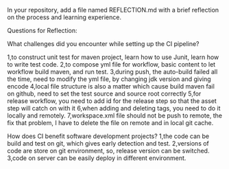 In your repository, add a file named REFLECTION.md with a brief reflection on the process and learning experience.

Questions for Reflection:

What challenges did you encounter while setting up the CI pipeline?

1,to construct unit test for maven project, learn how to use Junit, learn how to write test code.
2,to compose yml file for workflow, basic content to let workflow build maven, and run test.
3,during push, the auto-build failed all the time, need to modify the yml file, by changing jdk version and giving encode
4,local file structure is also a matter which cause build maven fail on github, need to set the test source and source root correctly
5,for release workflow, you need to add id for the release step so that the asset step will catch on with it
6,when adding and deleting tags, you need to do it locally and remotely.
7,workspace.xml file should not be push to remote, the fix that problem, I have to delete the file on remote and in local git cache.


How does CI benefit software development projects?
1,the code can be build and test on git, which gives early detection and test.
2,versions of code are store on git environment, so, release version can be switched.
3,code on server can be easily deploy in different environment.
